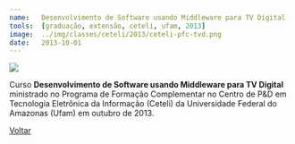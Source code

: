```yaml
---
name:  	Desenvolvimento de Software usando Middleware para TV Digital
tools: 	[graduação, extensão, ceteli, ufam, 2013]
image: 	../img/classes/ceteli/2013/ceteli-pfc-tvd.png
date: 	2013-10-01
---
```


![](../img/classes/ceteli/2013/ceteli-pfc-tvd.png)

Curso **Desenvolvimento de Software usando Middleware para TV Digital** ministrado no Programa de Formação Complementar no Centro de P&D em Tecnologia Eletrônica da Informação (Ceteli) da Universidade Federal do Amazonas (Ufam) em outubro de 2013.


<p class="text-center">
	<a class="btn btn-outline-primary mt-1" href="{{ site.baseurl }}/classes/">Voltar</a>
</p>
